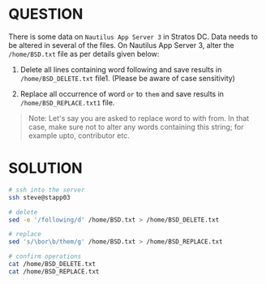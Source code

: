 # QUESTION

There is some data on `Nautilus App Server 3` in Stratos DC. Data needs to be altered in several of the files. On Nautilus App Server 3, alter the `/home/BSD.txt` file as per details given below:

1. Delete all lines containing word following and save results in `/home/BSD_DELETE.txt` file1. (Please be aware of case sensitivity)

2. Replace all occurrence of word `or` to `them` and save results in `/home/BSD_REPLACE.txt1` file.

> Note: Let's say you are asked to replace word to with from. In that case, make sure not to alter any words containing this string; for example upto, contributor etc.

# SOLUTION

```bash
# ssh into the server
ssh steve@stapp03

# delete
sed -e '/following/d' /home/BSD.txt > /home/BSD_DELETE.txt

# replace
sed 's/\bor\b/them/g' /home/BSD.txt > /home/BSD_REPLACE.txt

# confirm operations
cat /home/BSD_DELETE.txt
cat /home/BSD_REPLACE.txt
```
